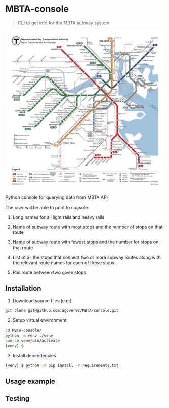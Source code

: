 # MBTA-console
>CLI to get info for the MBTA subway system

![](mbta_map.jpeg)

Python console for querying data from MBTA API

The user will be able to print to console:

1) Long names for all light rails and heavy rails

2) Name of subway route with most stops and the number of stops on that route

3) Name of subway route with fewest stops and the number for stops on that route

4) List of all the stops that connect two or more subway routes along with the relevant route names for
each of those stops

5) Rail route between two given stops

## Installation

1. Download source files (e.g.)

```sh
git clone git@github.com:agover97/MBTA-console.git
```

2. Setup virtual environment 

```sh
cd MBTA-console/
python -m venv ./venv
source venv/bin/activate
(venv) $
```

3. Install dependencies

```sh
(venv) $ python -m pip install -r requirements.txt
```




## Usage example



## Testing


